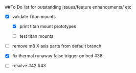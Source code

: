 ##To Do list for outstanding issues/feature enhancements/ etc

- [x] validate Titan mounts

     - [x] print titan mount prototypes
     - [ ] test titan mounts
     
     
- [ ] remove m8 X axis parts from default branch

- [x] fix thermal runaway false trigger on bed #38
- [ ] resolve #42 #43


